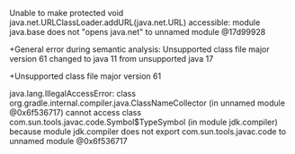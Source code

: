 Unable to make protected void java.net.URLClassLoader.addURL(java.net.URL) accessible: module java.base does not "opens java.net" to unnamed module @17d99928

+General error during semantic analysis: Unsupported class file major version 61
    changed to java 11 from unsupported java 17

+Unsupported class file major version 61

java.lang.IllegalAccessError: class org.gradle.internal.compiler.java.ClassNameCollector (in unnamed module @0x6f536717) cannot access class com.sun.tools.javac.code.Symbol$TypeSymbol (in module jdk.compiler) because module jdk.compiler does not export com.sun.tools.javac.code to unnamed module @0x6f536717

